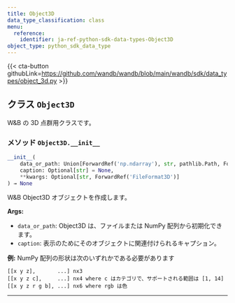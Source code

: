 ```yaml
---
title: Object3D
data_type_classification: class
menu:
  reference:
    identifier: ja-ref-python-sdk-data-types-Object3D
object_type: python_sdk_data_type
---
```


{{< cta-button githubLink=https://github.com/wandb/wandb/blob/main/wandb/sdk/data_types/object_3d.py >}}




## <kbd>クラス</kbd> `Object3D`
W&B の 3D 点群用クラスです。

### <kbd>メソッド</kbd> `Object3D.__init__`

```python
__init__(
    data_or_path: Union[ForwardRef('np.ndarray'), str, pathlib.Path, ForwardRef('TextIO'), dict],
    caption: Optional[str] = None,
    **kwargs: Optional[str, ForwardRef('FileFormat3D')]
) → None
```

W&B Object3D オブジェクトを作成します。



**Args:**
 
 - `data_or_path`:  Object3D は、ファイルまたは NumPy 配列から初期化できます。 
 - `caption`:  表示のためにそのオブジェクトに関連付けられるキャプション。 



**例:**
 NumPy 配列の形状は次のいずれかである必要があります

```text
[[x y z],       ...] nx3
[[x y z c],     ...] nx4 where c はカテゴリで、サポートされる範囲は [1, 14]
[[x y z r g b], ...] nx6 where rgb は色
``` 




---